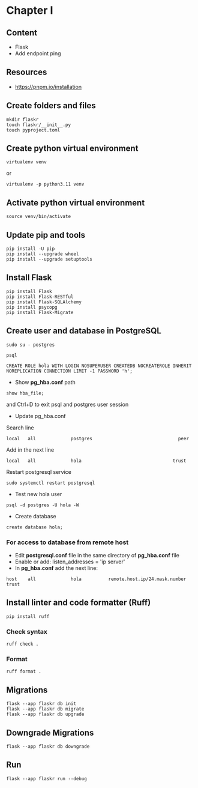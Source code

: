 # Chapter I

## Content
- Flask
- Add endpoint ping

## Resources
- https://pnpm.io/installation

## Create folders and files
```
mkdir flaskr
touch flaskr/__init__.py
touch pyproject.toml
```

## Create python virtual environment
```
virtualenv venv
```
or
```
virtualenv -p python3.11 venv
```
## Activate python virtual environment
```
source venv/bin/activate
```
## Update pip and tools
```
pip install -U pip
pip install --upgrade wheel
pip install --upgrade setuptools
```

## Install Flask
```
pip install Flask
pip install Flask-RESTful
pip install Flask-SQLAlchemy
pip install psycopg
pip install Flask-Migrate
```
## Create user and database in PostgreSQL
```
sudo su - postgres
```
```commandline
psql
```
```commandline
CREATE ROLE hola WITH LOGIN NOSUPERUSER CREATEDB NOCREATEROLE INHERIT NOREPLICATION CONNECTION LIMIT -1 PASSWORD 'h';
```
* Show **pg_hba.conf** path
```commandline
show hba_file;
```
and Ctrl+D to exit psql and postgres user session
* Update pg_hba.conf

Search line
```
local   all             postgres                                peer
```
Add in the next line
```
local   all             hola                                  trust
```
Restart postgresql service
```
sudo systemctl restart postgresql
```
* Test new hola user
```commandline
psql -d postgres -U hola -W
```
* Create database
```
create database hola;
```
### For access to database from remote host 
* Edit **postgresql.conf** file in the same directory of **pg_hba.conf** file
* Enable or add: listen_addresses = 'ip server'
* In **pg_hba.conf** add the next line:
```
host    all             hola          remote.host.ip/24.mask.number         trust
```
## Install linter and code formatter (Ruff)
```
pip install ruff
```
### Check syntax
```
ruff check .
```
### Format
```
ruff format .
```
## Migrations
```
flask --app flaskr db init
flask --app flaskr db migrate
flask --app flaskr db upgrade
```
## Downgrade Migrations
```
flask --app flaskr db downgrade
```

## Run
```
flask --app flaskr run --debug
```

